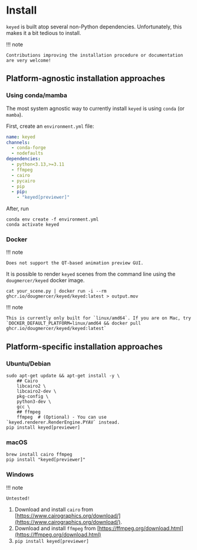 # Install

`keyed` is built atop several non-Python dependencies. Unfortunately, this makes it a bit tedious to install.

!!! note

    Contributions improving the installation procedure or documentation are very welcome!

## Platform-agnostic installation approaches

### Using conda/mamba

The most system agnostic way to currently install `keyed` is using `conda` (or `mamba`).

First, create an `environment.yml` file:

```yml title="environment.yml"
name: keyed
channels:
  - conda-forge
  - nodefaults
dependencies:
  - python<3.13,>=3.11
  - ffmpeg
  - cairo
  - pycairo
  - pip
  - pip:
    - "keyed[previewer]"
```

After, run

```console
conda env create -f environment.yml
conda activate keyed
```

### Docker

!!! note

    Does not support the QT-based animation preview GUI.

It is possible to render `keyed` scenes from the command line using the `dougmercer/keyed` docker image.

```console
cat your_scene.py | docker run -i --rm ghcr.io/dougmercer/keyed/keyed:latest > output.mov
```

!!! note

    This is currently only built for `linux/amd64`. If you are on Mac, try `DOCKER_DEFAULT_PLATFORM=linux/amd64 && docker pull ghcr.io/dougmercer/keyed/keyed:latest`

## Platform-specific installation approaches

### Ubuntu/Debian
```shell
sudo apt-get update && apt-get install -y \
    ## Cairo
    libcairo2 \
    libcairo2-dev \
    pkg-config \
    python3-dev \
    gcc \
    ## ffmpeg
    ffmpeg  # (Optional) - You can use `keyed.renderer.RenderEngine.PYAV` instead.
pip install keyed[previewer]
```

### macOS
```shell
brew install cairo ffmpeg
pip install "keyed[previewer]"
```

### Windows

!!! note

    Untested!

1. Download and install `cairo` from [https://www.cairographics.org/download/](https://www.cairographics.org/download/).
2. Download and install `ffmpeg` from [https://ffmpeg.org/download.html](https://ffmpeg.org/download.html)
3. `pip install keyed[previewer]`
